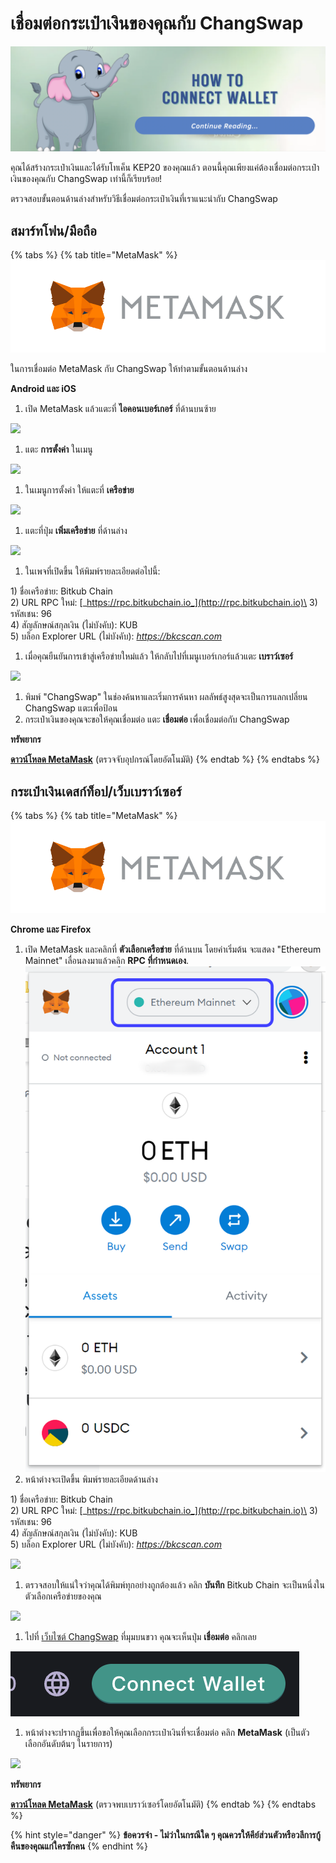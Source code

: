 # เชื่อมต่อกระเป๋าเงินของคุณกับ ChangSwap

![](../.gitbook/assets/makecrypto.png)

คุณได้สร้างกระเป๋าเงินและได้รับโทเค็น KEP20 ของคุณแล้ว ตอนนี้คุณเพียงแค่ต้องเชื่อมต่อกระเป๋าเงินของคุณกับ ChangSwap เท่านี้ก็เรียบร้อย!

ตรวจสอบขั้นตอนด้านล่างสำหรับวิธีเชื่อมต่อกระเป๋าเงินที่เราแนะนำกับ ChangSwap

## สมาร์ทโฟน/มือถือ

{% tabs %}
{% tab title="MetaMask" %}
![](<../.gitbook/assets/image (33) (3) (4) (5) (1) (1).png>)

ในการเชื่อมต่อ MetaMask กับ ChangSwap ให้ทำตามขั้นตอนด้านล่าง

**Android และ iOS**

1. เปิด MetaMask แล้วแตะที่ **ไอคอนเบอร์เกอร์** ที่ด้านบนซ้าย

![](<../.gitbook/assets/image (72).png>)

1. แตะ **การตั้งค่า** ในเมนู

![](<../.gitbook/assets/image (73).png>)

1. ในเมนูการตั้งค่า ให้แตะที่ **เครือข่าย**

![](<../.gitbook/assets/image (74).png>)

1. แตะที่ปุ่ม **เพิ่มเครือข่าย** ที่ด้านล่าง

![](<../.gitbook/assets/image (75).png>)

1. ในเพจที่เปิดขึ้น ให้พิมพ์รายละเอียดต่อไปนี้:

&#x20; 1\) ชื่อเครือข่าย: Bitkub Chain\
&#x20; 2\) URL RPC ใหม่: [_https://rpc.bitkubchain.io_](http://rpc.bitkubchain.io)\
&#x20; 3\) รหัสเชน: 96\
&#x20; 4\) สัญลักษณ์สกุลเงิน (ไม่บังคับ): KUB\
&#x20; 5\) บล็อก Explorer URL (ไม่บังคับ): [_https://bkcscan.com_](http://bkcscan.com)

1. เมื่อคุณยืนยันการเข้าสู่เครือข่ายใหม่แล้ว ให้กลับไปที่เมนูเบอร์เกอร์แล้วแตะ **เบราว์เซอร์**

![](<../.gitbook/assets/image (76).png>)

1. พิมพ์ "ChangSwap" ในช่องค้นหาและเริ่มการค้นหา ผลลัพธ์สูงสุดจะเป็นการแลกเปลี่ยน ChangSwap แตะเพื่อป้อน
2. กระเป๋าเงินของคุณจะขอให้คุณเชื่อมต่อ แตะ **เชื่อมต่อ** เพื่อเชื่อมต่อกับ ChangSwap

**ทรัพยากร**

[**ดาวน์โหลด MetaMask**](https://metamask.io/download.html) (ตรวจจับอุปกรณ์โดยอัตโนมัติ)
{% endtab %}
{% endtabs %}

## **กระเป๋าเงินเดสก์ท็อป/เว็บเบราว์เซอร์**

{% tabs %}
{% tab title="MetaMask" %}
![](<../.gitbook/assets/image (33) (3) (4) (5) (1) (1) (2).png>)

**Chrome และ Firefox**

1. เปิด MetaMask และคลิกที่ **ตัวเลือกเครือข่าย** ที่ด้านบน โดยค่าเริ่มต้น จะแสดง "Ethereum Mainnet" เลื่อนลงมาแล้วคลิก **RPC ที่กำหนดเอง**.![](<../.gitbook/assets/image (4).png>)
2. หน้าต่างจะเปิดขึ้น พิมพ์รายละเอียดด้านล่าง

&#x20; 1\) ชื่อเครือข่าย: Bitkub Chain\
&#x20; 2\) URL RPC ใหม่: [_https://rpc.bitkubchain.io_](http://rpc.bitkubchain.io)\
&#x20; 3\) รหัสเชน: 96\
&#x20; 4\) สัญลักษณ์สกุลเงิน (ไม่บังคับ): KUB\
&#x20; 5\) บล็อก Explorer URL (ไม่บังคับ): [_https://bkcscan.com_](http://bkcscan.com)

![](https://support.bitkub.com/hc/article\_attachments/360095502811/186517031\_1358319707887652\_4000629377570630213\_n.png)

1. ตรวจสอบให้แน่ใจว่าคุณได้พิมพ์ทุกอย่างถูกต้องแล้ว คลิก **บันทึก** Bitkub Chain จะเป็นหนึ่งในตัวเลือกเครือข่ายของคุณ

![](<../.gitbook/assets/image (86).png>)

1. ไปที่ [เว็บไซต์ ChangSwap](https://changswap.com) ที่มุมบนขวา คุณจะเห็นปุ่ม **เชื่อมต่อ** คลิกเลย

![](<../.gitbook/assets/截屏2022-04-14 08.52.58.png>)

1. หน้าต่างจะปรากฏขึ้นเพื่อขอให้คุณเลือกกระเป๋าเงินที่จะเชื่อมต่อ คลิก **MetaMask** (เป็นตัวเลือกอันดับต้นๆ ในรายการ)

![](<../.gitbook/assets/image (87).png>)

**ทรัพยากร**

[**ดาวน์โหลด MetaMask**](https://metamask.io/download.html) (ตรวจพบเบราว์เซอร์โดยอัตโนมัติ)
{% endtab %}
{% endtabs %}

{% hint style="danger" %}
**ข้อควรจำ - ไม่ว่าในกรณีใด ๆ คุณควรให้คีย์ส่วนตัวหรือวลีการกู้คืนของคุณแก่ใครซักคน**
{% endhint %}